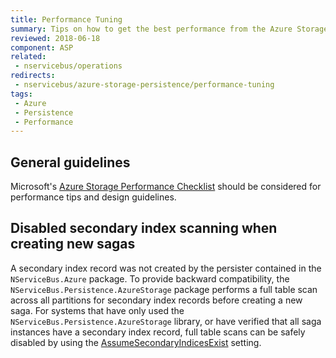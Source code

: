 ```yaml
---
title: Performance Tuning
summary: Tips on how to get the best performance from the Azure Storage Queues persistence
reviewed: 2018-06-18
component: ASP
related:
 - nservicebus/operations
redirects:
 - nservicebus/azure-storage-persistence/performance-tuning
tags:
 - Azure
 - Persistence
 - Performance
---
```


## General guidelines

Microsoft's [Azure Storage Performance Checklist](https://docs.microsoft.com/en-us/azure/storage/storage-performance-checklist) should be considered for performance tips and design guidelines.

## Disabled secondary index scanning when creating new sagas

A secondary index record was not created by the persister contained in the `NServiceBus.Azure` package. To provide backward compatibility, the `NServiceBus.Persistence.AzureStorage` package performs a full table scan across all partitions for secondary index records before creating a new saga. For systems that have only used the `NServiceBus.Persistence.AzureStorage` library, or have verified that all saga instances have a secondary index record, full table scans can be safely disabled by using the [AssumeSecondaryIndicesExist](/persistence/azure-storage/configuration.md#configuration-properties-saga-configuration) setting.
